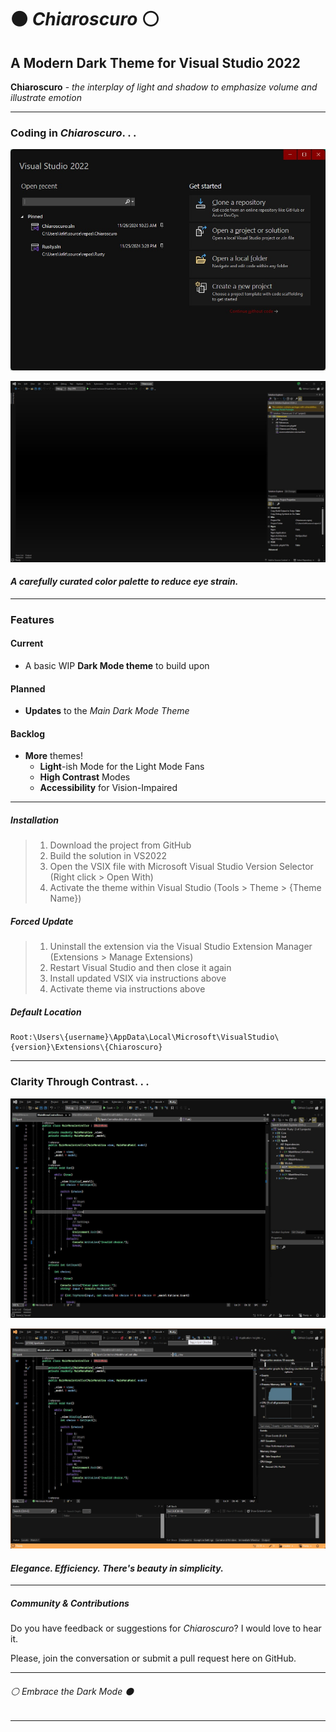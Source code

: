 ﻿# ⚫ *Chiaroscuro* ⚪

## A Modern Dark Theme for Visual Studio 2022

**Chiaroscuro** - *the interplay of light and shadow to emphasize volume and illustrate emotion*

---

### Coding in *Chiaroscuro*. . .

![Start Menu Preview](./ChiaroscuroPreview00.jpg)

![Developer Window Preview](./ChiaroscuroPreview01.jpg)

#### *A carefully curated color palette to reduce eye strain.*

---

### Features

#### Current

- A basic WIP **Dark Mode theme** to build upon

#### Planned

- **Updates** to the *Main Dark Mode Theme*

#### Backlog

- **More** themes!
  - **Light**-ish Mode for the Light Mode Fans
  - **High Contrast** Modes
  - **Accessibility** for Vision-Impaired

---

##### Installation

> 1. Download the project from GitHub
> 2. Build the solution in VS2022
> 3. Open the VSIX file with Microsoft Visual Studio Version Selector (Right click > Open With)
> 4. Activate the theme within Visual Studio (Tools > Theme > {Theme Name})

##### Forced Update

> 1. Uninstall the extension via the Visual Studio Extension Manager (Extensions > Manage Extensions)
> 2. Restart Visual Studio and then close it again
> 3. Install updated VSIX via instructions above
> 4. Activate theme via instructions above

##### Default Location

```
Root:\Users\{username}\AppData\Local\Microsoft\VisualStudio\{version}\Extensions\{Chiaroscuro}
```

---

### Clarity Through Contrast. . .

![Syntax Preview](./ChiaroscuroPreview02.jpg)

![Debug Mode Preview](./ChiaroscuroPreview03.jpg)

#### *Elegance. Efficiency. There's beauty in simplicity.*

---

##### Community & Contributions

Do you have feedback or suggestions for *Chiaroscuro*? I would love to hear it.

Please, join the conversation or submit a pull request here on GitHub.

---

###### ⚪ *Embrace the Dark Mode* ⚫

---